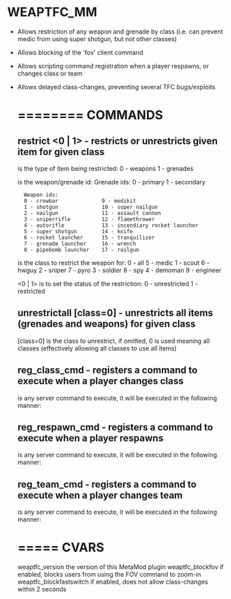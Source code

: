 # WEAPTFC_MM

* Allows restriction of any weapon and grenade by class (i.e. can prevent medic from using super shotgun, but not other classes)  
* Allows blocking of the 'fov' client command  
* Allows scripting command registration when a player respawns, or changes class or team  
* Allows delayed class-changes, preventing several TFC bugs/exploits  

    ========
    COMMANDS
    ========
    
    restrict <type> <id> <class> <0 | 1> - restricts or unrestricts given item for given class
    --------------------------------------------------------------------------------------------
    <type> is the type of item being restricted:
        0 - weapons              1 - grenades
    
    <id> is the weapon/grenade id:
        Grenade ids:
        0 - primary              1 - secondary
    
        Weapon ids:
        0 - crowbar              9 - medikit
        1 - shotgun              10 - super nailgun
        2 - nailgun              11 - assault cannon
        3 - sniperrifle          12 - flamethrower
        4 - autorifle            13 - incendiary rocket launcher
        5 - super shotgun        14 - knife
        6 - rocket launcher      15 - tranquilizer
        7 - grenade launcher     16 - wrench
        8 - pipebomb launcher    17 - railgun
    
    <class> is the class to restrict the weapon for:
        0 - all                  5 - medic
        1 - scout                6 - hwguy
        2 - sniper               7 - pyro
        3 - soldier              8 - spy
        4 - demoman              9 - engineer
    
    <0 | 1> is to set the status of the restriction:
        0 - unrestricted         1 - restricted
    
    
    
    unrestrictall [class=0] - unrestricts all items (grenades and weapons) for given class
    ----------------------------------------------------------------------------------------
    [class=0] is the class to unrestrict, if omitted, 0 is used meaning all classes
    (effectively allowing all classes to use all items)
    
    
    
    reg_class_cmd <cmd> - registers a command to execute when a player changes class
    --------------------------------------------------------------------------------
    <cmd> is any server command to execute, it will be executed in the following manner:
        <cmd> <playerindex> <oldclass> <newclass>
    
    
    
    reg_respawn_cmd <cmd> - registers a command to execute when a player respawns
    -----------------------------------------------------------------------------
    <cmd> is any server command to execute, it will be executed in the following manner:
        <cmd> <playerindex>
    
    
    
    reg_team_cmd <cmd> - registers a command to execute when a player changes team
    -----------------------------------------------------------------------------
    <cmd> is any server command to execute, it will be executed in the following manner:
        <cmd> <playerindex> <oldteam> <newteam>
    
    
    
    =====
    CVARS
    =====
    
    weaptfc_version                the version of this MetaMod plugin
    weaptfc_blockfov            if enabled, blocks users from using the FOV command to zoom-in
    weaptfc_blockfastswitch        if enabled, does not allow class-changes within 2 seconds
